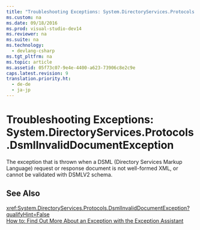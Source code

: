 ```yaml
---
title: "Troubleshooting Exceptions: System.DirectoryServices.Protocols.DsmlInvalidDocumentException"
ms.custom: na
ms.date: 09/18/2016
ms.prod: visual-studio-dev14
ms.reviewer: na
ms.suite: na
ms.technology: 
  - devlang-csharp
ms.tgt_pltfrm: na
ms.topic: article
ms.assetid: 05f73c07-9e4e-4400-a623-73906c8e2c9e
caps.latest.revision: 9
translation.priority.ht: 
  - de-de
  - ja-jp
---
```

# Troubleshooting Exceptions: System.DirectoryServices.Protocols.DsmlInvalidDocumentException
The exception that is thrown when a DSML (Directory Services Markup Language) request or response document is not well-formed XML, or cannot be validated with DSMLV2 schema.  
  
## See Also  
 <xref:System.DirectoryServices.Protocols.DsmlInvalidDocumentException?qualifyHint=False>   
 [How to: Find Out More About an Exception with the Exception Assistant](../Topic/How%20to:%20Use%20the%20Exception%20Assistant.md)